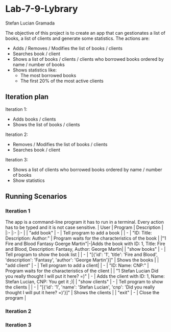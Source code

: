# Lab-7-9-Lybrary
Stefan Lucian Gramada 

The objective of this project is to create an app that can gestionates a list of books, a list of clients and generate some statistics. The actions are:
* Adds / Removes / Modifies the list of books / clients
* Searches book / client
* Shows a list of books / clients / clients who borrowed books ordered by name / number of books
* Shows statistics like:
  * The most borrowed books
  * The first 20% of the most active clients
 
## Iteration plan
Iteration 1:
* Adds books / clients
* Shows the list of books / clients

Iteration 2:
* Removes / Modifies the list of books / clients
* Searches book / client

Iteration 3:
* Shows a list of clients who borrowed books ordered by name / number of books
* Show statistics

## Running Scenarios
### Iteration 1
The app is a command-line program it has to run in a terminal. Every action has to be typed and it is not case sensitive.
| User | Program | Description |
|:-    |:-       |:-           |
| "add book" | - | Tell program to add a book |
| - | "ID: Title: Description: Author:" | Program waits for the characteristics of the book |
|"1 Fire and Blood Fantasy Goerge Martin"|-|Adds the book with ID: 1, Title: Fire and Blood, Description: Fantasy, Author: George Martin|
| "show books" | - | Tell program to show the book list |
| - | "[{'id': '1', 'title': 'Fire and Blood', 'description': 'Fantasy', 'author': 'George Martin'}]" | Shows the books |
| "add client" | - | Tell program to add a client|
| - | "ID: Name: CNP:" | Program waits for the characteristics of the client |
| "1 Stefan Lucian Did you really thought I will put it here? =)" | - | Adds the client with ID: 1, Name: Stefan Lucian, CNP: You get it ;)|
| "show clients" | - | Tell program to show the clients |
| - | "[{'id': '1', 'name': 'Stefan Lucian', 'cnp': 'Did you really thought I will put it here? =)'}]" | Shows the clients |
| "exit" | - | Close the program |

### Iteration 2
### Iteration 3
